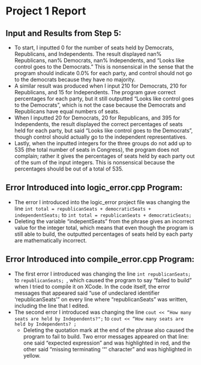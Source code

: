 # Project 1 Report #
## Input and Results from Step 5: ##
-	To start, I inputted 0 for the number of seats held by Democrats, Republicans, and Independents. The result displayed nan% Republicans, nan% Democrats, nan% Independents, and “Looks like control goes to the Democrats.” This is nonsensical in the sense that the program should indicate 0.0% for each party, and control should not go to the democrats because they have no majority.
-	A similar result was produced when I input 210 for Democrats, 210 for Republicans, and 15 for Independents. The program gave correct percentages for each party, but it still outputted “Looks like control goes to the Democrats”, which is not the case because the Democrats and Republicans have equal numbers of seats.
-	When I inputted 20 for Democrats, 20 for Republicans, and 395 for Independents, the result displayed the correct percentages of seats held for each party, but said “Looks like control goes to the Democrats”, though control should actually go to the independent representatives.
-	Lastly, when the inputted integers for the three groups do not add up to 535 (the total number of seats in Congress), the program does not complain; rather it gives the percentages of seats held by each party out of the sum of the input integers. This is nonsensical because the percentages should be out of a total of 535.


## Error Introduced into logic_error.cpp Program: ##
-	The error I introduced into the logic_error project file was changing the line ```int total = republicanSeats + democraticSeats + independentSeats;``` to ```int total = republicanSeats + democraticSeats;```
-	Deleting the variable “indepentSeats” from the phrase gives an incorrect value for the integer total, which means that even though the program is still able to build, the outputted percentages of seats held by each party are mathematically incorrect.

## Error Introduced into compile_error.cpp Program: ##
*	The first error I introduced was changing the line ```int republicanSeats;``` to ```republicanSeats; ```, which caused the program to say “failed to build” when I tried to compile it on XCode. In the code itself, the error messages that appeared said “use of undeclared identifier ‘republicanSeats’” on every line where “republicanSeats” was written, including the line that I edited.
* The second error I introduced was changing the line ```cout << “How many seats are held by Independents?";``` to ```cout << “How many seats are held by Independents? ;```
    * Deleting the quotation mark at the end of the phrase also caused the program to fail to build. Two error messages appeared on that line: one said “expected expression” and was highlighted in red, and the other said “missing terminating ‘“‘ character” and was highlighted in yellow.
